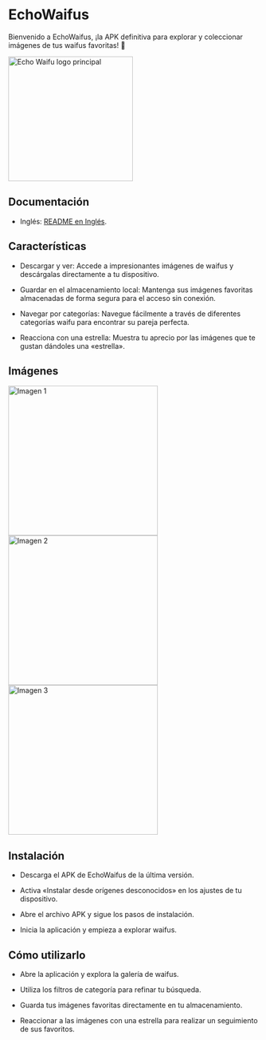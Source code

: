 # EchoWaifus

Bienvenido
a EchoWaifus, ¡la APK definitiva para explorar y coleccionar imágenes de tus waifus favoritas! 🎉

<img src="https://github.com/user-attachments/assets/c1168e67-aed2-438b-8b0b-606d21744c0e" alt="Echo Waifu logo principal" height="250">

## Documentación
- Inglés: [README en Inglés](./README.md).

## Características
- Descargar y ver: Accede a impresionantes imágenes de waifus y descárgalas directamente a tu dispositivo.

- Guardar en el almacenamiento local: Mantenga sus imágenes favoritas almacenadas de forma segura para el acceso sin conexión.

- Navegar por categorías: Navegue fácilmente a través de diferentes categorías waifu para encontrar su pareja perfecta.

- Reacciona con una estrella: Muestra tu aprecio por las imágenes que te gustan dándoles una «estrella».

## Imágenes
<img src="https://github.com/user-attachments/assets/0d85e12b-f6e6-436e-8c02-e7869545db17" alt="Imagen 1" height="300">
<img src="https://github.com/user-attachments/assets/e464f918-6787-43b8-9511-574b3887c1cb" alt="Imagen 2" height="300">
<img src="https://github.com/user-attachments/assets/70b7a14e-a95e-407e-9539-379fb6224309" alt="Imagen 3" height="300">

## Instalación
- Descarga el APK de EchoWaifus de la última versión.

- Activa «Instalar desde orígenes desconocidos» en los ajustes de tu dispositivo.

- Abre el archivo APK y sigue los pasos de instalación.

- Inicia la aplicación y empieza a explorar waifus.

## Cómo utilizarlo
- Abre la aplicación y explora la galería de waifus.

- Utiliza los filtros de categoría para refinar tu búsqueda.

- Guarda tus imágenes favoritas directamente en tu almacenamiento.

- Reaccionar a las imágenes con una estrella para realizar un seguimiento de sus favoritos.
